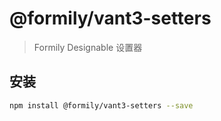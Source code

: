 # @formily/vant3-setters

> Formily Designable 设置器

## 安装

```bash
npm install @formily/vant3-setters --save
```
